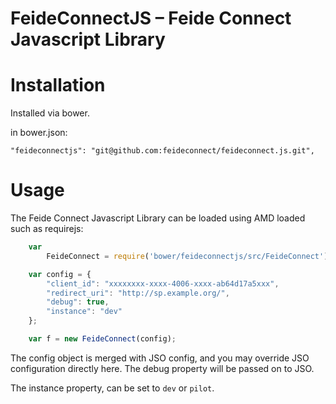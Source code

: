 # FeideConnectJS – Feide Connect Javascript Library


# Installation

Installed via bower.

in bower.json:

	"feideconnectjs": "git@github.com:feideconnect/feideconnect.js.git",

# Usage

The Feide Connect Javascript Library can be loaded using AMD loaded such as requirejs:


```js
	var
		FeideConnect = require('bower/feideconnectjs/src/FeideConnect').FeideConnect,

	var config = {
		"client_id": "xxxxxxxx-xxxx-4006-xxxx-ab64d17a5xxx",
		"redirect_uri": "http://sp.example.org/",
		"debug": true,
		"instance": "dev"
	};

	var f = new FeideConnect(config);
```


The config object is merged with JSO config, and you may override JSO configuration directly here. The debug property will be passed on to JSO.

The instance property, can be set to `dev` or `pilot`.










